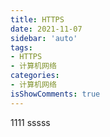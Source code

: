 ```yaml
---
title: HTTPS
date: 2021-11-07
sidebar: 'auto'
tags:
- HTTPS
- 计算机网络
categories:
- 计算机网络
isShowComments: true
---
```


1111
sssss